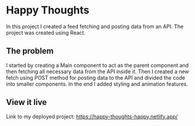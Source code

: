 # Happy Thoughts

In this project I created a feed fetching and posting data from an API. The project was created using React.


## The problem

I started by creating a Main component to act as the parent component and then fetching all necessary data from the API inside it. Then I created a new fetch using POST method for posting data to the API and divided the code into smaller components. In the end I added styling and animation features. 


## View it live

Link to my deployed project:
https://happy-thoughts-happy.netlify.app/
